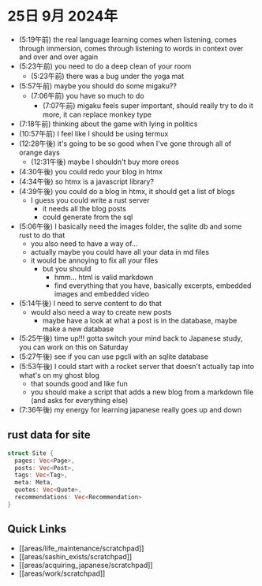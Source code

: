 # 25日 9月 2024年
- (5:19午前) the real language learning comes when listening, comes through immersion, comes through listening to words in context over and over and over again
- (5:23午前) you need to do a deep clean of your room
  - (5:23午前) there was a bug under the yoga mat
- (5:57午前) maybe you should do some migaku??
  - (7:06午前) you have so much to do
    - (7:07午前) migaku feels super important, should really try to do it more, it can replace monkey type
- (7:18午前) thinking about the game with lying in politics
- (10:57午前) I feel like I should be using termux
- (12:28午後) it's going to be so good when I've gone through all of orange days
  - (12:31午後) maybe I shouldn't buy more oreos
- (4:30午後) you could redo your blog in htmx
- (4:34午後) so htmx is a javascript library?
- (4:39午後) you could do a blog in htmx, it should get a list of blogs 
  - I guess you could write a rust server
    - it needs all the blog posts
    - could generate from the sql
- (5:06午後) I basically need the images folder, the sqlite db and some rust to do that
  - you also need to have a way of...
  - actually maybe you could have all your data in md files
  - it would be annoying to fix all your files
    - but you should
      - hmm... html is valid markdown
      - find everything that you have, basically excerpts, embedded images and embedded video
- (5:14午後) I need to serve content to do that
  - would also need a way to create new posts
    - maybe have a look at what a post is in the database, maybe make a new database
- (5:25午後) time up!!! gotta switch your mind back to Japanese study, you can work on this on Saturday
- (5:27午後) see if you can use pgcli with an sqlite database
- (5:53午後) I could start with a rocket server that doesn't actually tap into what's on my ghost blog
  - that sounds good and like fun
  - you should make a script that adds a new blog from a markdown file (and asks for everything else)
- (7:36午後) my energy for learning japanese really goes up and down



## rust data for site

```rust
struct Site {
  pages: Vec<Page>,
  posts: Vec<Post>,
  tags: Vec<Tag>,
  meta: Meta,
  quotes: Vec<Quote>,
  recommendations: Vec<Recommendation>
}
```
















## Quick Links
- [[areas/life_maintenance/scratchpad]]
- [[areas/sashin_exists/scratchpad]]
- [[areas/acquiring_japanese/scratchpad]]
- [[areas/work/scratchpad]]

